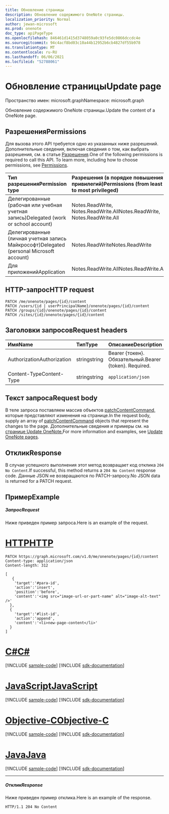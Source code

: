 ```yaml
---
title: Обновление страницы
description: Обновление содержимого OneNote страницы.
localization_priority: Normal
author: jewan-microsoft
ms.prod: onenote
doc_type: apiPageType
ms.openlocfilehash: 846461d1415d3748059a0c93fe5dc0866dccdc4e
ms.sourcegitcommit: 94c4acf8bd03c10a44b12952b6cb4827df55b978
ms.translationtype: MT
ms.contentlocale: ru-RU
ms.lasthandoff: 06/06/2021
ms.locfileid: "52788061"
---
```

# <a name="update-page"></a><span data-ttu-id="49916-103">Обновление страницы</span><span class="sxs-lookup"><span data-stu-id="49916-103">Update page</span></span>

<span data-ttu-id="49916-104">Пространство имен: microsoft.graph</span><span class="sxs-lookup"><span data-stu-id="49916-104">Namespace: microsoft.graph</span></span>

<span data-ttu-id="49916-105">Обновление содержимого OneNote страницы.</span><span class="sxs-lookup"><span data-stu-id="49916-105">Update the content of a OneNote page.</span></span>
## <a name="permissions"></a><span data-ttu-id="49916-106">Разрешения</span><span class="sxs-lookup"><span data-stu-id="49916-106">Permissions</span></span>
<span data-ttu-id="49916-p101">Для вызова этого API требуется одно из указанных ниже разрешений. Дополнительные сведения, включая сведения о том, как выбрать разрешения, см. в статье [Разрешения](/graph/permissions-reference).</span><span class="sxs-lookup"><span data-stu-id="49916-p101">One of the following permissions is required to call this API. To learn more, including how to choose permissions, see [Permissions](/graph/permissions-reference).</span></span>

|<span data-ttu-id="49916-109">Тип разрешения</span><span class="sxs-lookup"><span data-stu-id="49916-109">Permission type</span></span>      | <span data-ttu-id="49916-110">Разрешения (в порядке повышения привилегий)</span><span class="sxs-lookup"><span data-stu-id="49916-110">Permissions (from least to most privileged)</span></span>              |
|:--------------------|:---------------------------------------------------------|
|<span data-ttu-id="49916-111">Делегированные (рабочая или учебная учетная запись)</span><span class="sxs-lookup"><span data-stu-id="49916-111">Delegated (work or school account)</span></span> | <span data-ttu-id="49916-112">Notes.ReadWrite, Notes.ReadWrite.All</span><span class="sxs-lookup"><span data-stu-id="49916-112">Notes.ReadWrite, Notes.ReadWrite.All</span></span>    |
|<span data-ttu-id="49916-113">Делегированные (личная учетная запись Майкрософт)</span><span class="sxs-lookup"><span data-stu-id="49916-113">Delegated (personal Microsoft account)</span></span> | <span data-ttu-id="49916-114">Notes.ReadWrite</span><span class="sxs-lookup"><span data-stu-id="49916-114">Notes.ReadWrite</span></span>    |
|<span data-ttu-id="49916-115">Для приложений</span><span class="sxs-lookup"><span data-stu-id="49916-115">Application</span></span> | <span data-ttu-id="49916-116">Notes.ReadWrite.All</span><span class="sxs-lookup"><span data-stu-id="49916-116">Notes.ReadWrite.All</span></span> |

## <a name="http-request"></a><span data-ttu-id="49916-117">HTTP-запрос</span><span class="sxs-lookup"><span data-stu-id="49916-117">HTTP request</span></span>
<!-- { "blockType": "ignored" } -->
```http
PATCH /me/onenote/pages/{id}/content
PATCH /users/{id | userPrincipalName}/onenote/pages/{id}/content
PATCH /groups/{id}/onenote/pages/{id}/content
PATCH /sites/{id}/onenote/pages/{id}/content
```
## <a name="request-headers"></a><span data-ttu-id="49916-118">Заголовки запросов</span><span class="sxs-lookup"><span data-stu-id="49916-118">Request headers</span></span>
| <span data-ttu-id="49916-119">Имя</span><span class="sxs-lookup"><span data-stu-id="49916-119">Name</span></span>       | <span data-ttu-id="49916-120">Тип</span><span class="sxs-lookup"><span data-stu-id="49916-120">Type</span></span> | <span data-ttu-id="49916-121">Описание</span><span class="sxs-lookup"><span data-stu-id="49916-121">Description</span></span>|
|:-----------|:------|:----------|
| <span data-ttu-id="49916-122">Authorization</span><span class="sxs-lookup"><span data-stu-id="49916-122">Authorization</span></span>  | <span data-ttu-id="49916-123">string</span><span class="sxs-lookup"><span data-stu-id="49916-123">string</span></span>  | <span data-ttu-id="49916-p102">Bearer {токен}. Обязательный.</span><span class="sxs-lookup"><span data-stu-id="49916-p102">Bearer {token}. Required.</span></span> |
| <span data-ttu-id="49916-126">Content-Type</span><span class="sxs-lookup"><span data-stu-id="49916-126">Content-Type</span></span> | <span data-ttu-id="49916-127">string</span><span class="sxs-lookup"><span data-stu-id="49916-127">string</span></span> | `application/json` |

## <a name="request-body"></a><span data-ttu-id="49916-128">Текст запроса</span><span class="sxs-lookup"><span data-stu-id="49916-128">Request body</span></span>
<span data-ttu-id="49916-129">В теле запроса поставляем массив объектов [patchContentCommand,](../resources/patchcontentcommand.md) которые представляют изменения на странице.</span><span class="sxs-lookup"><span data-stu-id="49916-129">In the request body, supply an array of [patchContentCommand](../resources/patchcontentcommand.md) objects that represent the changes to the page.</span></span> <span data-ttu-id="49916-130">Дополнительные сведения и примеры см. на <a href="/graph/onenote-update-page">странице Update OneNote.</a></span><span class="sxs-lookup"><span data-stu-id="49916-130">For more information and examples, see <a href="/graph/onenote-update-page">Update OneNote pages</a>.</span></span>

## <a name="response"></a><span data-ttu-id="49916-131">Отклик</span><span class="sxs-lookup"><span data-stu-id="49916-131">Response</span></span>

<span data-ttu-id="49916-132">В случае успешного выполнения этот метод возвращает код отклика `204 No Content`.</span><span class="sxs-lookup"><span data-stu-id="49916-132">If successful, this method returns a `204 No Content` response code.</span></span>  <span data-ttu-id="49916-133">Данные JSON не возвращаются по PATCH-запросу.</span><span class="sxs-lookup"><span data-stu-id="49916-133">No JSON data is returned for a PATCH request.</span></span>
## <a name="example"></a><span data-ttu-id="49916-134">Пример</span><span class="sxs-lookup"><span data-stu-id="49916-134">Example</span></span>
##### <a name="request"></a><span data-ttu-id="49916-135">Запрос</span><span class="sxs-lookup"><span data-stu-id="49916-135">Request</span></span>
<span data-ttu-id="49916-136">Ниже приведен пример запроса.</span><span class="sxs-lookup"><span data-stu-id="49916-136">Here is an example of the request.</span></span>

# <a name="http"></a>[<span data-ttu-id="49916-137">HTTP</span><span class="sxs-lookup"><span data-stu-id="49916-137">HTTP</span></span>](#tab/http)
<!-- {
  "blockType": "request",
  "name": "update_page"
}-->
```http
PATCH https://graph.microsoft.com/v1.0/me/onenote/pages/{id}/content
Content-type: application/json
Content-length: 312

[
   {
    'target':'#para-id',
    'action':'insert',
    'position':'before',
    'content':'<img src="image-url-or-part-name" alt="image-alt-text" />'
  }, 
  {
    'target':'#list-id',
    'action':'append',
    'content':'<li>new-page-content</li>'
  }
]
```
# <a name="c"></a>[<span data-ttu-id="49916-138">C#</span><span class="sxs-lookup"><span data-stu-id="49916-138">C#</span></span>](#tab/csharp)
[!INCLUDE [sample-code](../includes/snippets/csharp/update-page-csharp-snippets.md)]
[!INCLUDE [sdk-documentation](../includes/snippets/snippets-sdk-documentation-link.md)]

# <a name="javascript"></a>[<span data-ttu-id="49916-139">JavaScript</span><span class="sxs-lookup"><span data-stu-id="49916-139">JavaScript</span></span>](#tab/javascript)
[!INCLUDE [sample-code](../includes/snippets/javascript/update-page-javascript-snippets.md)]
[!INCLUDE [sdk-documentation](../includes/snippets/snippets-sdk-documentation-link.md)]

# <a name="objective-c"></a>[<span data-ttu-id="49916-140">Objective-C</span><span class="sxs-lookup"><span data-stu-id="49916-140">Objective-C</span></span>](#tab/objc)
[!INCLUDE [sample-code](../includes/snippets/objc/update-page-objc-snippets.md)]
[!INCLUDE [sdk-documentation](../includes/snippets/snippets-sdk-documentation-link.md)]

# <a name="java"></a>[<span data-ttu-id="49916-141">Java</span><span class="sxs-lookup"><span data-stu-id="49916-141">Java</span></span>](#tab/java)
[!INCLUDE [sample-code](../includes/snippets/java/update-page-java-snippets.md)]
[!INCLUDE [sdk-documentation](../includes/snippets/snippets-sdk-documentation-link.md)]

---

##### <a name="response"></a><span data-ttu-id="49916-142">Отклик</span><span class="sxs-lookup"><span data-stu-id="49916-142">Response</span></span>
<span data-ttu-id="49916-143">Ниже приведен пример отклика.</span><span class="sxs-lookup"><span data-stu-id="49916-143">Here is an example of the response.</span></span> 
<!-- {
  "blockType": "response"
} -->
```http
HTTP/1.1 204 No Content
```

<!-- uuid: 8fcb5dbc-d5aa-4681-8e31-b001d5168d79
2015-10-25 14:57:30 UTC -->
<!-- {
  "type": "#page.annotation",
  "description": "Update page",
  "keywords": "",
  "section": "documentation",
  "tocPath": "",
  "suppressions": [
  ]
}-->
